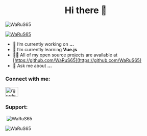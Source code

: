 <h1 align="center">Hi there 👋</h1>

<p align="left"> <img src="https://komarev.com/ghpvc/?username=WaRuS65&label=Profile%20views&color=0e75b6&style=flat" alt="WaRuS65" /> </p>

<p align="left"> <a href="https://github.com/ryo-ma/github-profile-trophy"><img src="https://github-profile-trophy.vercel.app/?username=WaRuS65" alt="WaRuS65" /></a> </p>

- 🔭 I’m currently working on **...**
- 🌱 I’m currently learning **Vue.js**
- 👨‍💻 All of my open source projects are available at [https://github.com/WaRuS65](https://github.com/WaRuS65)
- 💬 Ask me about **...**

<h3 align="left">Connect with me:</h3>
<p align="left">
<a href="https://discordapp.com/users/759758179164487703" target="blank"><img align="center" src="https://raw.githubusercontent.com/rahuldkjain/github-profile-readme-generator/master/src/images/icons/Social/discord.svg" alt="rgnrdev" height="30" width="40" /></a>

<h3 align="left">Support:</h3>

<p>&nbsp;<img align="center" src="https://github-readme-stats.vercel.app/api?username=WaRuS65&show_icons=true&locale=en" alt="WaRuS65" /></p>
<p><img align="center" src="https://github-readme-streak-stats.herokuapp.com/?user=WaRuS65&" alt="WaRuS65" /></p>
